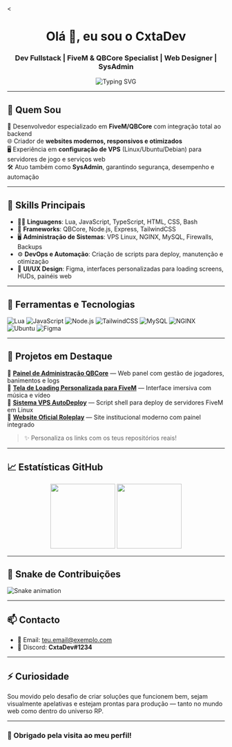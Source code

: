 <<h1 align="center">Olá 👋, eu sou o CxtaDev</h1>
<h3 align="center">Dev Fullstack | FiveM & QBCore Specialist | Web Designer | SysAdmin</h3>

<p align="center">
  <img src="https://readme-typing-svg.herokuapp.com?font=Fira+Code&duration=3000&pause=1000&color=F7F7F7&center=true&vCenter=true&width=435&lines=Desenvolvimento+Web+e+FiveM;Configuração+de+VPS+Linux;Administração+de+Servidores;UI%2FUX+para+Roleplay" alt="Typing SVG" />
</p>

---

## 💼 Quem Sou

🔧 Desenvolvedor especializado em **FiveM/QBCore** com integração total ao backend  
🌐 Criador de **websites modernos, responsivos e otimizados**  
🖥️ Experiência em **configuração de VPS** (Linux/Ubuntu/Debian) para servidores de jogo e serviços web  
🛠️ Atuo também como **SysAdmin**, garantindo segurança, desempenho e automação

---

## 🚀 Skills Principais

- 👨‍💻 **Linguagens**: Lua, JavaScript, TypeScript, HTML, CSS, Bash
- 🧱 **Frameworks**: QBCore, Node.js, Express, TailwindCSS
- 🖥️ **Administração de Sistemas**: VPS Linux, NGINX, MySQL, Firewalls, Backups
- ⚙️ **DevOps e Automação**: Criação de scripts para deploy, manutenção e otimização
- 🎨 **UI/UX Design**: Figma, interfaces personalizadas para loading screens, HUDs, painéis web

---

## 🔧 Ferramentas e Tecnologias

![Lua](https://img.shields.io/badge/Lua-2C2D72?style=for-the-badge&logo=lua&logoColor=white)
![JavaScript](https://img.shields.io/badge/JavaScript-F7DF1E?style=for-the-badge&logo=javascript&logoColor=black)
![Node.js](https://img.shields.io/badge/Node.js-339933?style=for-the-badge&logo=nodedotjs&logoColor=white)
![TailwindCSS](https://img.shields.io/badge/TailwindCSS-06B6D4?style=for-the-badge&logo=tailwindcss&logoColor=white)
![MySQL](https://img.shields.io/badge/MySQL-4479A1?style=for-the-badge&logo=mysql&logoColor=white)
![NGINX](https://img.shields.io/badge/NGINX-009639?style=for-the-badge&logo=nginx&logoColor=white)
![Ubuntu](https://img.shields.io/badge/Ubuntu-E95420?style=for-the-badge&logo=ubuntu&logoColor=white)
![Figma](https://img.shields.io/badge/Figma-000000?style=for-the-badge&logo=figma&logoColor=white)

---

## 📌 Projetos em Destaque

🔹 [**Painel de Administração QBCore**](https://github.com/CxtaDev/admin-panel-qbcore) — Web panel com gestão de jogadores, banimentos e logs  
🔹 [**Tela de Loading Personalizada para FiveM**](https://github.com/CxtaDev/fivem-loading-screen) — Interface imersiva com música e vídeo  
🔹 [**Sistema VPS AutoDeploy**](https://github.com/CxtaDev/vps-deploy-script) — Script shell para deploy de servidores FiveM em Linux  
🔹 [**Website Oficial Roleplay**](https://github.com/CxtaDev/norte-roleplay-site) — Site institucional moderno com painel integrado

> ✨ Personaliza os links com os teus repositórios reais!

---

## 📈 Estatísticas GitHub

<p align="center">
  <img src="https://github-readme-stats.vercel.app/api?username=CxtaDev&show_icons=true&theme=radical" height="150"/>
  <img src="https://github-readme-stats.vercel.app/api/top-langs/?username=CxtaDev&layout=compact&theme=radical" height="150"/>
</p>

---

## 🐍 Snake de Contribuições

![Snake animation](https://github.com/CxtaDev/CxtaDev/blob/output/github-contribution-grid-snake.svg)

---

## 📫 Contacto

- 📧 Email: [teu.email@exemplo.com](mailto:teu.email@exemplo.com)  
- 💬 Discord: **CxtaDev#1234**

---

## ⚡ Curiosidade

Sou movido pelo desafio de criar soluções que funcionem bem, sejam visualmente apelativas e estejam prontas para produção — tanto no mundo web como dentro do universo RP.

---

### 👀 Obrigado pela visita ao meu perfil!
